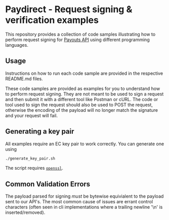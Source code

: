 # Paydirect - Request signing & verification examples

This repository provides a collection of code samples illustrating how to perform request signing for
[Payouts API](https://docs.truelayer.com/#payouts-api-v1) using different programming languages.

## Usage
Instructions on how to run each code sample are provided in the respective README.md files.

These code samples are provided as examples for you to understand how to perform request signing. They are not meant to be used to sign a request and then submit it with a different tool like Postman or cURL. The code or tool used to sign the request should also be used to POST the request, otherwise the encoding of the payload will no longer match the signature and your request will fail.

## Generating a key pair

All examples require an EC key pair to work correctly.
You can generate one using

```bash
./generate_key_pair.sh
```

The script requires [`openssl`](https://www.openssl.org/).

## Common Validation Errors

The payload parsed for signing *must* be bytewise equivialent to the payload sent to our API's. The most common cause of issues are errant control characters (often seen in cli implementations where a trailing newline '\n' is inserted/removed).
